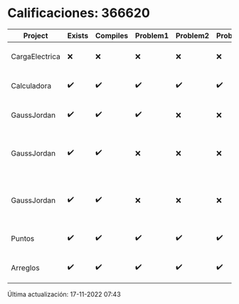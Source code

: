 # Calificaciones: 366620
|Project|Exists|Compiles|Problem1|Problem2|Problem3|Extra|CommitHash|CommitDate|CheckDate|Comments|DueDate|Grade|
|-|-|-|-|-|-|-|-|-|-|-|-|-|
|CargaElectrica|❌|❌|❌|❌|❌|❌|NA|NA|17-11-2022 07:43:30|No se encontró el archivo en PracticasCompuI/CargaElectrica/CargaElectrica.cpp|16-11-2022 21:00:00|5|
|Calculadora|✔️|✔️|✔️|✔️|✔️|✔️|35fe7ab0aadf4b8b087ae30140ffa411ab6e78b1|28-09-2022 15:58:24|28-09-2022 16:58:15|¡Excelente trabajo!|28-09-2022 21:00:00|10.0|
|GaussJordan|✔️|✔️|✔️|❌|❌|✔️|415d58cc435675a67547fb81517026fbdda2f4a3|19-10-2022 21:55:01|19-10-2022 22:41:55|No aplica correctamente el método de Gauss-Jordan-No avisa al usuario que el sistema no tiene solución|19-10-2022 21:00:00|8.666666666666666|
|GaussJordan|✔️|✔️|❌|❌|❌|❌|56ddc86fdf34c2df389c0f8cb31cda263f0b1cea|19-10-2022 10:30:59|19-10-2022 11:16:33|No aplica correctamente el método de Gauss-Jordan-No aplica correctamente el método de Gauss-Jordan-No avisa al usuario que el sistema no tiene solución-No intercambia las filas cuando un pivote es cero|19-10-2022 21:00:00|6.0|
|GaussJordan|✔️|✔️|❌|❌|❌|❌|15b7b5d0c94009e863ee425406020a8631b83006|12-10-2022 21:00:43|12-10-2022 21:21:01|No aplica correctamente el método de Gauss-Jordan-No aplica correctamente el método de Gauss-Jordan-No avisa al usuario que el sistema no tiene solución-No intercambia las filas cuando un pivote es cero|12-10-2022 21:00:00|6.0|
|Puntos|✔️|✔️|✔️|✔️|✔️|✔️|f214abacd1ca8e65df55359e53fabd83d43c3145|11-11-2022 18:09:31|14-11-2022 10:22:03|¡Excelente trabajo!|13-11-2022 21:00:00|10.0|
|Arreglos|✔️|✔️|✔️|✔️|✔️|✔️|e205816e441c1234bd963ff508f6cfe3af58e0d9|05-10-2022 09:56:21|05-10-2022 10:33:02|¡Excelente trabajo!|05-10-2020 21:00:00|10.0|

Última actualización: 17-11-2022 07:43